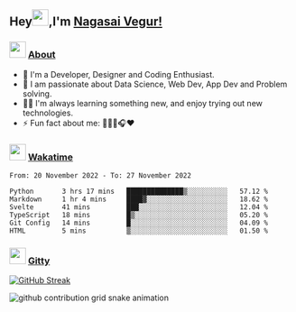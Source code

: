 ## Hey<img src="https://github.com/TheDudeThatCode/TheDudeThatCode/blob/master/Assets/Hi.gif" height="29px">,I'm [Nagasai Vegur!](https://nsvegur.me/)

### <img src="https://c.tenor.com/ftqs42Yna-oAAAAi/mochi-mochi-hello-white-mochi-mochi.gif" height="29px"> [About](https://nsvegur.me/)

- 🔭 I'm a Developer, Designer and Coding Enthusiast.
- 🎲 I am passionate about Data Science, Web Dev, App Dev and Problem solving. 
- 👨‍💻 I'm always learning something new, and enjoy trying out new technologies.
- ⚡ Fun fact about me: 👨🏻‍💻🎧♥️

### <img src="https://c.tenor.com/P5DB2iGAecsAAAAi/peach-cat.gif" height="29px"> [Wakatime](https://wakatime.com/@NSVegur)

<!--START_SECTION:waka-->

```text
From: 20 November 2022 - To: 27 November 2022

Python       3 hrs 17 mins   ██████████████▒░░░░░░░░░░   57.12 %
Markdown     1 hr 4 mins     ████▓░░░░░░░░░░░░░░░░░░░░   18.62 %
Svelte       41 mins         ███░░░░░░░░░░░░░░░░░░░░░░   12.04 %
TypeScript   18 mins         █▒░░░░░░░░░░░░░░░░░░░░░░░   05.20 %
Git Config   14 mins         █░░░░░░░░░░░░░░░░░░░░░░░░   04.09 %
HTML         5 mins          ▒░░░░░░░░░░░░░░░░░░░░░░░░   01.50 %
```

<!--END_SECTION:waka-->

### <img src="https://c.tenor.com/C4t3cTtNBagAAAAi/quero.gif" height="29px"> [Gitty](https://github.com/NSVEGUR?tab=repositories)

[![GitHub Streak](https://github-readme-streak-stats.herokuapp.com?user=NSVEGUR&theme=dark&hide_border=true&date_format=M%20j%5B%2C%20Y%5D&ring=57A6FF&fire=57A6FF&currStreakLabel=57A6FF&background=0F1017)]('https://github.com/NSVEGUR')

![github contribution grid snake animation](https://raw.githubusercontent.com/NSVEGUR/NSVEGUR/output/github-contribution-grid-snake.svg)
